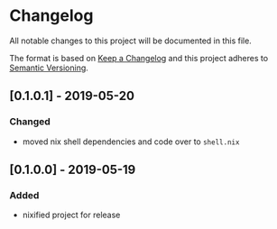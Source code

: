 # Changelog
All notable changes to this project will be documented in this file.

The format is based on [Keep a Changelog](http://keepachangelog.com/en/1.0.0/)
and this project adheres to [Semantic Versioning](http://semver.org/spec/v2.0.0.html).

## [0.1.0.1] - 2019-05-20

### Changed
* moved nix shell dependencies and code over to `shell.nix`

## [0.1.0.0] - 2019-05-19

### Added
* nixified project for release
